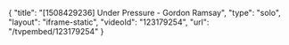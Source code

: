 {
    "title": "[1508429236] Under Pressure - Gordon Ramsay",
    "type": "solo",
    "layout": "iframe-static",
    "videoId": "123179254",
    "url": "\/tvpembed\/123179254"
}